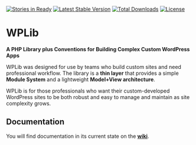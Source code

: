 [![Stories in Ready](https://badge.waffle.io/wplib/wplib.png?label=ready&title=Ready)](https://waffle.io/wplib/wplib)
[![Latest Stable Version](https://poser.pugx.org/wplib/wplib/v/stable)](https://packagist.org/packages/wplib/wplib)
[![Total Downloads](https://poser.pugx.org/wplib/wplib/downloads)](https://packagist.org/packages/wplib/wplib)
[![License](https://poser.pugx.org/wplib/wplib/license)](https://packagist.org/packages/wplib/wplib)
# WPLib
**A PHP Library plus Conventions for Building Complex Custom WordPress Apps**

WPLib was designed for use by teams who build custom sites and need professional workflow. The library is a **thin layer** that provides a simple **Module System** and a lightweight **Model+View architecture**.

WPLib is for those professionals who want their custom-developed WordPress sites to be both robust and easy to manage and maintain as site complexity grows.

## Documentation

You will find documentation in its current state on the [**wiki**](https://github.com/wplib/wplib/wiki).  
